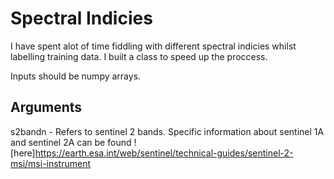 # Spectral Indicies

I have spent alot of time fiddling with different spectral indicies whilst labelling training data. 
I built a class to speed up the proccess. 

Inputs should be numpy arrays.

## Arguments

s2bandn - Refers to sentinel 2 bands. 
Specific information about sentinel 1A and sentinel 2A can be found ![here]https://earth.esa.int/web/sentinel/technical-guides/sentinel-2-msi/msi-instrument

